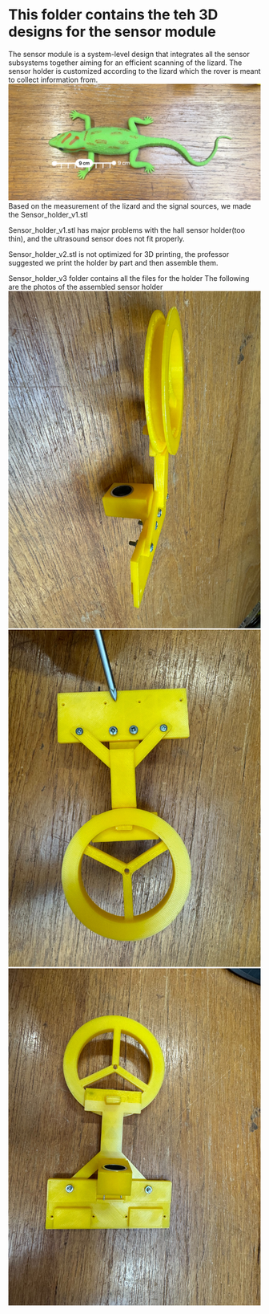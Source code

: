 # This folder contains the teh 3D designs for the sensor module

The sensor module is a system-level design that integrates all the sensor subsystems together aiming for an efficient scanning of the lizard.
The sensor holder is customized according to the lizard which the rover is meant to collect information from. 
![Rover_control_v1_webpage](../images/Lizard_measurement.jpg)
Based on the measurement of the lizard and the signal sources, we made the Sensor_holder_v1.stl

Sensor_holder_v1.stl has major problems with the hall sensor holder(too thin), and the ultrasound sensor does not fit properly.

Sensor_holder_v2.stl is not optimized for 3D printing, the professor suggested we print the holder by part and then assemble them.

Sensor_holder_v3 folder contains all the files for the holder
The following are the photos of the assembled sensor holder
![Rover_control_v1_webpage](../images/holder_side.jpg)
![Rover_control_v1_webpage](../images/holder_top.jpg)
![Rover_control_v1_webpage](../images/holder_bottom.jpg)


